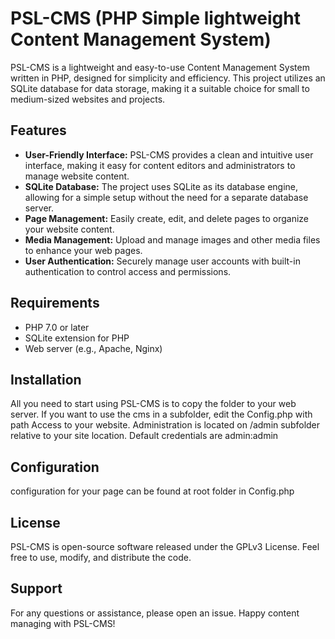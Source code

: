 # PSL-CMS (PHP Simple lightweight Content Management System)

PSL-CMS is a lightweight and easy-to-use Content Management System written in PHP, designed for simplicity and efficiency. This project utilizes an SQLite database for data storage, making it a suitable choice for small to medium-sized websites and projects.

## Features

- **User-Friendly Interface:** PSL-CMS provides a clean and intuitive user interface, making it easy for content editors and administrators to manage website content.
- **SQLite Database:** The project uses SQLite as its database engine, allowing for a simple setup without the need for a separate database server.
- **Page Management:** Easily create, edit, and delete pages to organize your website content.
- **Media Management:** Upload and manage images and other media files to enhance your web pages.
- **User Authentication:** Securely manage user accounts with built-in authentication to control access and permissions.

## Requirements

- PHP 7.0 or later
- SQLite extension for PHP
- Web server (e.g., Apache, Nginx)



## Installation
All you need to start using PSL-CMS is to copy the folder to your web server.
If you want to use the cms in a subfolder, edit the Config.php with path
Access to your website. Administration is located on /admin subfolder relative to your site location.
Default credentials are admin:admin

## Configuration
configuration for your page can be found at root folder in Config.php

## License
PSL-CMS is open-source software released under the GPLv3 License. Feel free to use, modify, and distribute the code.

## Support
For any questions or assistance, please open an issue.
Happy content managing with PSL-CMS!
